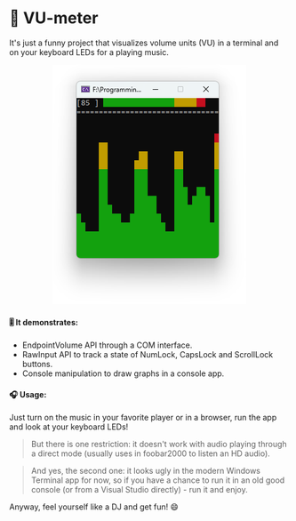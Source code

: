 # 🎵 VU-meter
It's just a funny project that visualizes volume units (VU) in a terminal and on your keyboard LEDs for a playing music.
<p align="center">
  <img alt="zydis logo" src="https://github.com/HoShiMin/VU-meter/blob/main/assets/vu-meter.png">
</p>

#### 🎚️ It demonstrates:
* EndpointVolume API through a COM interface.
* RawInput API to track a state of NumLock, CapsLock and ScrollLock buttons.
* Console manipulation to draw graphs in a console app.

#### 🎧 Usage:
Just turn on the music in your favorite player or in a browser, run the app and look at your keyboard LEDs!  
> But there is one restriction: it doesn't work with audio playing through a direct mode (usually uses in foobar2000 to listen an HD audio).  

> And yes, the second one: it looks ugly in the modern Windows Terminal app for now, so if you have a chance to run it in an old good console (or from a Visual Studio directly) - run it and enjoy.


Anyway, feel yourself like a DJ and get fun! 😄
